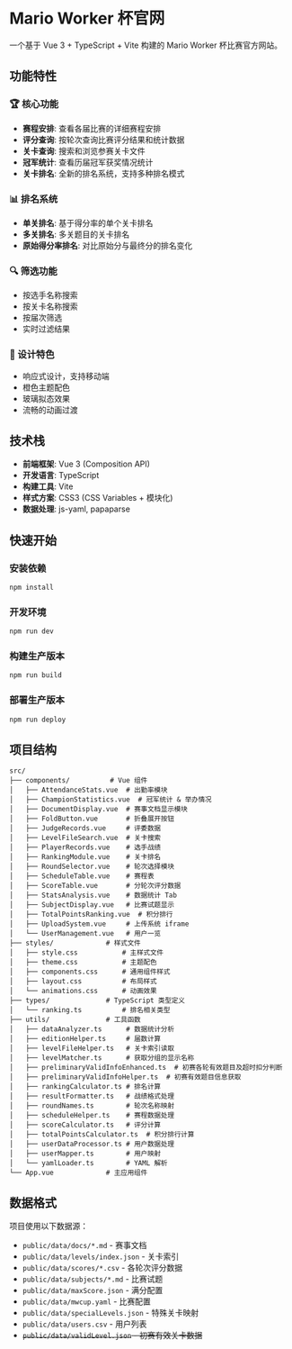 # Mario Worker 杯官网

一个基于 Vue 3 + TypeScript + Vite 构建的 Mario Worker 杯比赛官方网站。

## 功能特性

### 🏆 核心功能
- **赛程安排**: 查看各届比赛的详细赛程安排
- **评分查询**: 按轮次查询比赛评分结果和统计数据
- **关卡查询**: 搜索和浏览参赛关卡文件
- **冠军统计**: 查看历届冠军获奖情况统计
- **关卡排名**: 全新的排名系统，支持多种排名模式

### 📊 排名系统
- **单关排名**: 基于得分率的单个关卡排名
- **多关排名**: 多关题目的关卡排名
- **原始得分率排名**: 对比原始分与最终分的排名变化

### 🔍 筛选功能
- 按选手名称搜索
- 按关卡名称搜索
- 按届次筛选
- 实时过滤结果

### 🎨 设计特色
- 响应式设计，支持移动端
- 橙色主题配色
- 玻璃拟态效果
- 流畅的动画过渡

## 技术栈

- **前端框架**: Vue 3 (Composition API)
- **开发语言**: TypeScript
- **构建工具**: Vite
- **样式方案**: CSS3 (CSS Variables + 模块化)
- **数据处理**: js-yaml, papaparse

## 快速开始

### 安装依赖
```bash
npm install
```

### 开发环境
```bash
npm run dev
```

### 构建生产版本
```bash
npm run build
```

### 部署生产版本
```bash
npm run deploy
```

## 项目结构

```
src/
├── components/          # Vue 组件
│   ├── AttendanceStats.vue  # 出勤率模块
│   ├── ChampionStatistics.vue  # 冠军统计 & 举办情况
│   ├── DocumentDisplay.vue  # 赛事文档显示模块
│   ├── FoldButton.vue       # 折叠展开按钮
│   ├── JudgeRecords.vue     # 评委数据
│   ├── LevelFileSearch.vue  # 关卡搜索
│   ├── PlayerRecords.vue    # 选手战绩
│   ├── RankingModule.vue    # 关卡排名
│   ├── RoundSelector.vue    # 轮次选择模块
│   ├── ScheduleTable.vue    # 赛程表
│   ├── ScoreTable.vue       # 分轮次评分数据
│   ├── StatsAnalysis.vue    # 数据统计 Tab
│   ├── SubjectDisplay.vue   # 比赛试题显示
│   ├── TotalPointsRanking.vue  # 积分排行
│   ├── UploadSystem.vue     # 上传系统 iframe
│   └── UserManagement.vue   # 用户一览
├── styles/             # 样式文件
│   ├── style.css           # 主样式文件
│   ├── theme.css           # 主题配色
│   ├── components.css      # 通用组件样式
│   ├── layout.css          # 布局样式
│   └── animations.css      # 动画效果
├── types/              # TypeScript 类型定义
│   └── ranking.ts          # 排名相关类型
├── utils/              # 工具函数
│   ├── dataAnalyzer.ts      # 数据统计分析
│   ├── editionHelper.ts     # 届数计算
│   ├── levelFileHelper.ts   # 关卡索引读取
│   ├── levelMatcher.ts      # 获取分组的显示名称
│   ├── preliminaryValidInfoEnhanced.ts  # 初赛各轮有效题目及超时扣分判断
│   ├── preliminaryValidInfoHelper.ts  # 初赛有效题目信息获取
│   ├── rankingCalculator.ts # 排名计算
│   ├── resultFormatter.ts   # 战绩格式处理
│   ├── roundNames.ts        # 轮次名称映射
│   ├── scheduleHelper.ts    # 赛程数据处理
│   ├── scoreCalculator.ts   # 评分计算
│   ├── totalPointsCalculator.ts  # 积分排行计算
│   ├── userDataProcessor.ts # 用户数据处理
│   ├── userMapper.ts        # 用户映射
│   └── yamlLoader.ts        # YAML 解析
└── App.vue             # 主应用组件
```

## 数据格式

项目使用以下数据源：
- `public/data/docs/*.md` - 赛事文档
- `public/data/levels/index.json` - 关卡索引
- `public/data/scores/*.csv` - 各轮次评分数据
- `public/data/subjects/*.md` - 比赛试题
- `public/data/maxScore.json` - 满分配置
- `public/data/mwcup.yaml` - 比赛配置
- `public/data/specialLevels.json` - 特殊关卡映射
- `public/data/users.csv` - 用户列表
- ~~`public/data/validLevel.json` - 初赛有效关卡数据~~

